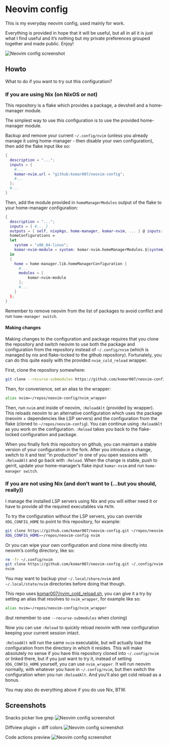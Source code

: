 # Neovim config

This is my everyday neovim config, used mainly for work.

Everything is provided in hope that it will be useful, but all in all it is just what I find useful
and it’s nothing but my private preferences grouped together and made public. Enjoy!

![Neovim config
screenshot](/../main/screenshot1.png?raw=true "Neovim config screenshot: LSP documentation")

## Howto

What to do if you want to try out this configuration?

### If you are using Nix (on NixOS or not)

This repository is a flake which provides a package, a devshell and a home-manager module.

The simplest way to use this configuration is to use the provided home-manager module.

Backup and remove your current `~/.config/nvim` (unless you already manage it using home-manager -
then disable your own configuration), then add the flake input like so:

``` nix
{
  description = "...";
  inputs = {
    #...
    komar-nvim.url = "github:komar007/neovim-config";
    #...
  };
  #...
}
```

Then, add the module provided in `homeManagerModules` output of the flake to your home-manager
configuration:

``` nix
{
  description = "...";
  inputs = { #... }
  outputs = { self, nixpkgs, home-manager, komar-nvim, ... } @ inputs:
  homeConfigurations =
  let
    system = "x86_64-linux";
    komar-nvim-module = system: komar-nvim.homeManagerModules.${system}.default;
  in
  {
    home = home-manager.lib.homeManagerConfiguration {
      #...
      modules = [
          komar-nvim-module
      ];
      #...
    }
  };
}
```

Remember to remove neovim from the list of packages to avoid conflict and run `home-manager switch`.

#### Making changes

Making changes to the configuration and package requires that you clone the repository and switch
neovim to use both the package and configuration from the repository instead of `~/.config/nvim`
(which is managed by nix and flake-locked to the github repository). Fortunately, you can do this
quite easily with the provided `nvim_cold_reload` wrapper.

First, clone the repository somewhere:

``` sh
git clone --recurse-submodules https://github.com/komar007/neovim-config.git ~/repos/neovim-config
```

Then, for convenience, set an alias to the wrapper:

``` sh
alias nvim=~/repos/neovim-config/nvim_wrapper
```

Then, run `nvim` and inside of neovim, `:ReloadAlt` (provided by wrapper). This reloads neovim to an
alternative configuration which uses the package (neovim + dependencies like LSP servers) and the
configuration from the flake (cloned to `~/repos/neovim-config`). You can continue using
`:ReloadAlt` as you work on the configuration. `:Reload` takes you back to the flake-locked
configuration and package.

When you finally fork this repository on github, you can maintain a stable version of your
configuration in the fork. After you introduce a change, switch to it and test “in production” in
one of you open sessions with `:ReloadAlt` and go back with `:Reload`. When the change is stable,
push to gerrit, update your home-manager’s flake input `komar-nvim` and run `home-manager switch`.

### If you are not using Nix (and don’t want to (…but you should, really))

I manage the installed LSP servers using Nix and you will either need it or have to provide all the
required executables via `PATH`.

To try the configuration without the LSP servers, you can override `XDG_CONFIG_HOME` to point to
this repository, for example:

``` sh
git clone https://github.com/komar007/neovim-config.git ~/repos/neovim-config
XDG_CONFIG_HOME=~/repos/neovim-config nvim
```

Or you can wipe your own configuration and clone mine directly into neovim’s config directory, like
so:

``` sh
rm -fr ~/.config/nvim
git clone https://github.com/komar007/neovim-config.git ~/.config/nvim
nvim
```

You may want to backup your `~/.local/share/nvim` and `~/.local/state/nvim` directories before doing
that though.

This repo uses
[komar007/nvim_cold_reload.sh](https://gist.github.com/komar007/00f775b30f70ef51fca66cc883ca265e),
you can give it a try by setting an alias that resolves to `nvim_wrapper`, for example like so:

``` sh
alias nvim=~/repos/neovim-config/nvim_wrapper
```

(but remember to use `--recurse-submodules` when cloning)

Now you can use `:Reload` to quickly reload neovim with new configuration keeping your current
session intact.

`:ReloadAlt` will run the same `nvim` executable, but will actually load the configuration from the
directory in which it resides. This will make absolutely no sense if you have this repository cloned
into `~/.config/nvim` or linked there, but if you just want to try it, instead of setting
`XDG_CONFIG_HOME` yourself, you can use `nvim_wrapper`. It will run neovim normally, with whatever
you have in `~/.config/nvim`, but then switch the configuration when you run `:ReloadAlt`. And
you’ll also get cold reload as a bonus.

You may also do everything above if you do use Nix, BTW.

## Screenshots

Snacks picker live grep ![Neovim config
screenshot](/../main/screenshot2.png?raw=true "Neovim config screenshot: snacks picker live grep")

Diffview plugin + diff colors ![Neovim config
screenshot](/../main/screenshot3.png?raw=true "Neovim config screenshot: Diffview plugin + diff colors")

Code actions preview ![Neovim config
screenshot](/../main/screenshot4.png?raw=true "Neovim config screenshot: code actions preview")
